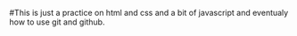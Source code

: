 
#This is just a practice on html and css and a bit of javascript and eventualy how to use git and github.

